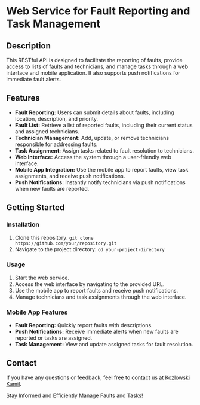 # Web Service for Fault Reporting and Task Management

## Description

This RESTful API is designed to facilitate the reporting of faults, provide access to lists of faults and technicians, and manage tasks through a web interface and mobile application. It also supports push notifications for immediate fault alerts.

## Features

- **Fault Reporting:** Users can submit details about faults, including location, description, and priority.
- **Fault List:** Retrieve a list of reported faults, including their current status and assigned technicians.
- **Technician Management:** Add, update, or remove technicians responsible for addressing faults.
- **Task Assignment:** Assign tasks related to fault resolution to technicians.
- **Web Interface:** Access the system through a user-friendly web interface.
- **Mobile App Integration:** Use the mobile app to report faults, view task assignments, and receive push notifications.
- **Push Notifications:** Instantly notify technicians via push notifications when new faults are reported.

## Getting Started

### Installation

1. Clone this repository: `git clone https://github.com/your/repository.git`
2. Navigate to the project directory: `cd your-project-directory`

### Usage

1. Start the web service.
2. Access the web interface by navigating to the provided URL.
3. Use the mobile app to report faults and receive push notifications.
4. Manage technicians and task assignments through the web interface.

### Mobile App Features

- **Fault Reporting:** Quickly report faults with descriptions.
- **Push Notifications:** Receive immediate alerts when new faults are reported or tasks are assigned.
- **Task Management:** View and update assigned tasks for fault resolution.



## Contact

If you have any questions or feedback, feel free to contact us at [Kozlowski Kamil](mailto:kozlowski.kamil2k@gmail.com).

Stay Informed and Efficiently Manage Faults and Tasks!
